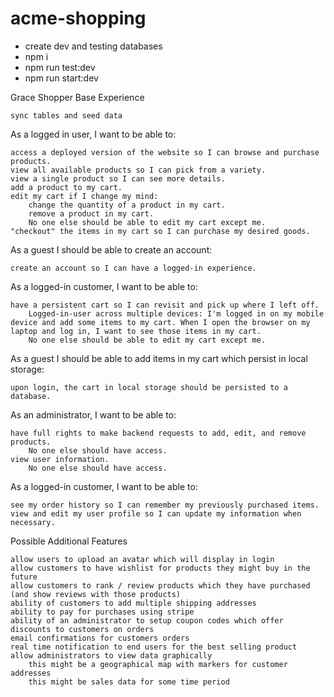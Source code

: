 # acme-shopping

- create dev and testing databases
- npm i
- npm run test:dev
- npm run start:dev

Grace Shopper
Base Experience

    sync tables and seed data

As a logged in user, I want to be able to:

    access a deployed version of the website so I can browse and purchase products.
    view all available products so I can pick from a variety.
    view a single product so I can see more details.
    add a product to my cart.
    edit my cart if I change my mind:
        change the quantity of a product in my cart.
        remove a product in my cart.
        No one else should be able to edit my cart except me.
    "checkout" the items in my cart so I can purchase my desired goods.

As a guest I should be able to create an account:

    create an account so I can have a logged-in experience.

As a logged-in customer, I want to be able to:

    have a persistent cart so I can revisit and pick up where I left off.
        Logged-in-user across multiple devices: I'm logged in on my mobile device and add some items to my cart. When I open the browser on my laptop and log in, I want to see those items in my cart.
        No one else should be able to edit my cart except me.

As a guest I should be able to add items in my cart which persist in local storage:

    upon login, the cart in local storage should be persisted to a database.

As an administrator, I want to be able to:

    have full rights to make backend requests to add, edit, and remove products.
        No one else should have access.
    view user information.
        No one else should have access.

As a logged-in customer, I want to be able to:

    see my order history so I can remember my previously purchased items.
    view and edit my user profile so I can update my information when necessary.

Possible Additional Features

    allow users to upload an avatar which will display in login
    allow customers to have wishlist for products they might buy in the future
    allow customers to rank / review products which they have purchased (and show reviews with those products)
    ability of customers to add multiple shipping addresses
    ability to pay for purchases using stripe
    ability of an administrator to setup coupon codes which offer discounts to customers on orders
    email confirmations for customers orders
    real time notification to end users for the best selling product
    allow administrators to view data graphically
        this might be a geographical map with markers for customer addresses
        this might be sales data for some time period
